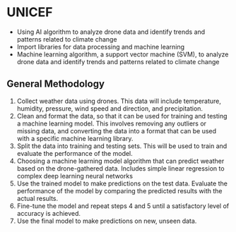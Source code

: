 
# UNICEF

- Using AI algorithm to analyze drone data and identify trends and patterns related to climate change
- Import libraries for data processing and machine learning
- Machine learning algorithm, a support vector machine (SVM), to analyze drone data and identify trends and patterns related to climate change

## General Methodology
1. Collect weather data using drones. This data will include temperature, humidity, pressure, wind speed and direction, and precipitation.
2. Clean and format the data, so that it can be used for training and testing a machine learning model. This involves removing any outliers or missing data, and converting the data into a format that can be used with a specific machine learning library.
3. Split the data into training and testing sets. This will be used to train and evaluate the performance of the model.
4. Choosing a machine learning model algorithm that can predict weather based on the drone-gathered data. Includes simple linear regression to complex deep learning neural networks
5. Use the trained model to make predictions on the test data. Evaluate the performance of the model by comparing the predicted results with the actual results.
6. Fine-tune the model and repeat steps 4 and 5 until a satisfactory level of accuracy is achieved.
7. Use the final model to make predictions on new, unseen data.
